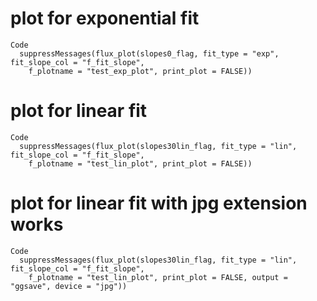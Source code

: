 # plot for exponential fit

    Code
      suppressMessages(flux_plot(slopes0_flag, fit_type = "exp", fit_slope_col = "f_fit_slope",
        f_plotname = "test_exp_plot", print_plot = FALSE))

# plot for linear fit

    Code
      suppressMessages(flux_plot(slopes30lin_flag, fit_type = "lin", fit_slope_col = "f_fit_slope",
        f_plotname = "test_lin_plot", print_plot = FALSE))

# plot for linear fit with jpg extension works

    Code
      suppressMessages(flux_plot(slopes30lin_flag, fit_type = "lin", fit_slope_col = "f_fit_slope",
        f_plotname = "test_lin_plot", print_plot = FALSE, output = "ggsave", device = "jpg"))

